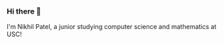 ### Hi there 👋
I'm Nikhil Patel, a junior studying computer science and mathematics at USC!
<!-- insert something here ..>

💡 I'm currently working on:
Sars.io: 
WhatsPlots: 
[nikhilpatel.me](nikhilpatel.me): My personal portfolio site.


🛠️ Languages/Tools:

      

📍 Pinned below are some of my past projects:
<!--
**NikhilAPatel/NikhilAPatel** is a ✨ _special_ ✨ repository because its `README.md` (this file) appears on your GitHub profile.

Here are some ideas to get you started:

- 🔭 I’m currently working on ...
- 🌱 I’m currently learning ...
- 👯 I’m looking to collaborate on ...
- 🤔 I’m looking for help with ...
- 💬 Ask me about ...
- 📫 How to reach me: ...
- 😄 Pronouns: ...
- ⚡ Fun fact: ...
-->
